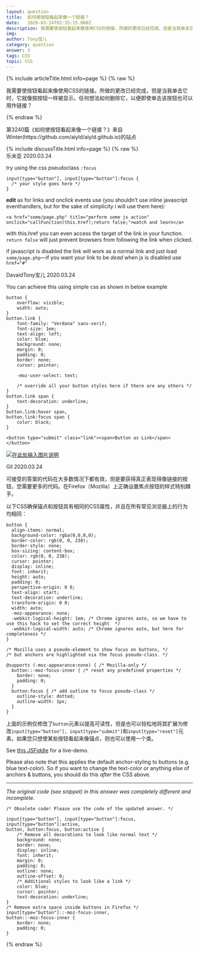 ```yaml
---
layout: question
title:  如何使按钮看起来像一个链接？
date:   2020-03-24T02:35:15.000Z
description: 我需要使按钮看起来像使用CSS的链接。所做的更改已经完成，但是当我单击它时，它就像按按钮一样被显示。任何想法如何删除它，以便即使单击该按钮也可以用作链接？...
img: 
author: Tony宝儿
category: question
answer: 3
tags: CSS
topic: CSS
---
```

<div class="article-root">
  <div class="article">
    {% include articleTitle.html info=page %}
    {% raw %}
    <div class="article-content"><p><font style="vertical-align: inherit;"><font style="vertical-align: inherit;">我需要使按钮看起来像使用CSS的链接。</font><font style="vertical-align: inherit;">所做的更改已经完成，但是当我单击它时，它就像按按钮一样被显示。</font><font style="vertical-align: inherit;">任何想法如何删除它，以便即使单击该按钮也可以用作链接？</font></font></p></div>
    {% endraw %}
  </div>
  <p class="winter_mark">第3240篇《如何使按钮看起来像一个链接？》来自Winter(https://github.com/aiyld/aiyld.github.io)的站点</p>
  <div class="discuss-wrapper">
    {% include discussTitle.html info=page %}
    {% raw %}
    <div class="discuss-item">
        <div class="discuss-parent">
          <div class="discuss-meta">
            <span class="discuss-user">乐米亚</span>
            <span class="discuss-time">2020.03.24</span>
          </div>
          <div class="discuss-comment"><p>try using the css pseudoclass <code>:focus</code></p>

<pre><code>input[type="button"], input[type="button"]:focus {<font></font>
  /* your style goes here */<font></font>
}<font></font>
</code></pre>

<p><strong>edit</strong> as for links and onclick events use (you shouldn’t use inline javascript eventhandlers, but for the sake of simplicity i will use them here):</p>

<pre><code>&lt;a href="some/page.php" title="perform some js action" onclick="callFunction(this.href);return false;"&gt;watch and learn&lt;/a&gt;
</code></pre>

<p>with this.href you can even access the target of the link in your function. <code>return false</code> will just prevent browsers from following the link when clicked.</p>

<p>if javascript is disabled the link will work as a normal link and just load <code>some/page.php</code>—if you want your link to be <em>dead</em> when js is disabled use <code>href="#"</code></p></div>
        </div></div><div class="discuss-item">
        <div class="discuss-parent">
          <div class="discuss-meta">
            <span class="discuss-user">DavaidTony宝儿</span>
            <span class="discuss-time">2020.03.24</span>
          </div>
          <div class="discuss-comment"><p>You can achieve this using simple css as shown in below example</p>

<p></p><div class="snippet" data-lang="js" data-hide="false" data-console="true" data-babel="false">
<div class="snippet-code">
<pre class="snippet-code-css lang-css prettyprint-override"><code>button {<font></font>
    overflow: visible;<font></font>
    width: auto;<font></font>
}<font></font>
button.link {<font></font>
    font-family: "Verdana" sans-serif;<font></font>
    font-size: 1em;<font></font>
    text-align: left;<font></font>
    color: blue;<font></font>
    background: none;<font></font>
    margin: 0;<font></font>
    padding: 0;<font></font>
    border: none;<font></font>
    cursor: pointer;<font></font>
   <font></font>
    -moz-user-select: text;<font></font>
 <font></font>
    /* override all your button styles here if there are any others */<font></font>
}<font></font>
button.link span {<font></font>
    text-decoration: underline;<font></font>
}<font></font>
button.link:hover span,<font></font>
button.link:focus span {<font></font>
    color: black;<font></font>
}</code></pre>
<pre class="snippet-code-html lang-html prettyprint-override"><code>&lt;button type="submit" class="link"&gt;&lt;span&gt;Button as Link&lt;/span&gt;&lt;/button&gt;</code></pre>
</div>
</div>
<p></p>

<p><a href="https://i.stack.imgur.com/UdOI9.png" rel="nofollow noreferrer"><img src="https://i.stack.imgur.com/UdOI9.png" alt="在此处输入图片说明"></a></p></div>
        </div></div><div class="discuss-item">
        <div class="discuss-parent">
          <div class="discuss-meta">
            <span class="discuss-user">Gil</span>
            <span class="discuss-time">2020.03.24</span>
          </div>
          <div class="discuss-comment"><p><font style="vertical-align: inherit;"><font style="vertical-align: inherit;">可接受的答案的代码在大多数情况下都有效，但是要获得真正表现得像链接的按钮，您需要更多的代码。</font><font style="vertical-align: inherit;">在Firefox（Mozilla）上正确设置焦点按钮的样式特别棘手。</font></font></p>

<p><font style="vertical-align: inherit;"><font style="vertical-align: inherit;">以下CSS确保锚点和按钮具有相同的CSS属性，并且在所有常见浏览器上的行为均相同：</font></font></p>

<pre><code>button {<font></font>
  align-items: normal;<font></font>
  background-color: rgba(0,0,0,0);<font></font>
  border-color: rgb(0, 0, 238);<font></font>
  border-style: none;<font></font>
  box-sizing: content-box;<font></font>
  color: rgb(0, 0, 238); <font></font>
  cursor: pointer;<font></font>
  display: inline;<font></font>
  font: inherit;<font></font>
  height: auto;<font></font>
  padding: 0;<font></font>
  perspective-origin: 0 0;<font></font>
  text-align: start;<font></font>
  text-decoration: underline;<font></font>
  transform-origin: 0 0;<font></font>
  width: auto;<font></font>
  -moz-appearance: none;<font></font>
  -webkit-logical-height: 1em; /* Chrome ignores auto, so we have to use this hack to set the correct height  */<font></font>
  -webkit-logical-width: auto; /* Chrome ignores auto, but here for completeness */<font></font>
}<font></font>
<font></font>
/* Mozilla uses a pseudo-element to show focus on buttons, */<font></font>
/* but anchors are highlighted via the focus pseudo-class. */<font></font>
<font></font>
@supports (-moz-appearance:none) { /* Mozilla-only */<font></font>
  button::-moz-focus-inner { /* reset any predefined properties */ <font></font>
    border: none;<font></font>
    padding: 0;<font></font>
  }<font></font>
  button:focus { /* add outline to focus pseudo-class */<font></font>
    outline-style: dotted;<font></font>
    outline-width: 1px;<font></font>
  }<font></font>
}<font></font>
</code></pre>

<p><font style="vertical-align: inherit;"><font style="vertical-align: inherit;">上面的示例仅修改了</font></font><code>button</code><font style="vertical-align: inherit;"><font style="vertical-align: inherit;">元素以提高可读性，但是也可以轻松地将其扩展为修改</font></font><code>input[type="button"], input[type="submit"]</code><font style="vertical-align: inherit;"><font style="vertical-align: inherit;">和</font></font><code>input[type="reset"]</code><font style="vertical-align: inherit;"><font style="vertical-align: inherit;">元素。</font><font style="vertical-align: inherit;">如果您只想使某些按钮看起来像锚点，则也可以使用一个类。</font></font></p>

<p>See <a href="https://jsfiddle.net/pcvxu3yt/10/" rel="noreferrer">this JSFiddle</a> for a live-demo.</p>

<p>Please also note that this applies the default anchor-styling to buttons (e.g. blue text-color). So if you want to change the text-color or anything else of anchors &amp; buttons, you should do this <em>after</em> the CSS above.</p>

<hr>

<p><em>The original code (see snippet) in this answer was completely different and incomplete.</em></p>

<p></p><div class="snippet" data-lang="js" data-hide="true" data-console="false" data-babel="false">
<div class="snippet-code snippet-currently-hidden">
<pre class="snippet-code-css lang-css prettyprint-override"><code>/* Obsolete code! Please use the code of the updated answer. */<font></font>
<font></font>
input[type="button"], input[type="button"]:focus, input[type="button"]:active,  <font></font>
button, button:focus, button:active {<font></font>
	/* Remove all decorations to look like normal text */<font></font>
	background: none;<font></font>
	border: none;<font></font>
	display: inline;<font></font>
	font: inherit;<font></font>
	margin: 0;<font></font>
	padding: 0;<font></font>
	outline: none;<font></font>
	outline-offset: 0;<font></font>
	/* Additional styles to look like a link */<font></font>
	color: blue;<font></font>
	cursor: pointer;<font></font>
	text-decoration: underline;<font></font>
}<font></font>
/* Remove extra space inside buttons in Firefox */<font></font>
input[type="button"]::-moz-focus-inner,<font></font>
button::-moz-focus-inner {<font></font>
    border: none;<font></font>
    padding: 0;<font></font>
}</code></pre>
</div>
</div>
<p></p></div>
        </div></div>
    {% endraw %}
  </div>
<div>
